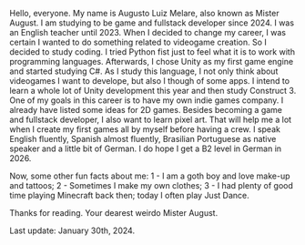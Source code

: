 Hello, everyone. My name is Augusto Luiz Melare, also known as Mister August. I am studying to be game and fullstack developer since 2024.
I was an English teacher until 2023. When I decided to change my career, I was certain I wanted to do something related to videogame creation. So I decided to study coding.
I tried Python fist just to feel what it is to work with programming languages. Afterwards, I chose Unity as my first game engine and started studying C#.
As I study this language, I not only think about videogames I want to develope, but also I though of some apps.
I intend to learn a whole lot of Unity development this year and then study Construct 3.
One of my goals in this career is to have my own indie games company. I already have listed some ideas for 2D games.
Besides becoming a game and fullstack developer, I also want to learn pixel art. That will help me a lot when I create my first games all by myself before having a crew.
I speak English fluently, Spanish almost fluently, Brasilian Portuguese as native speaker and a little bit of German. I do hope I get a B2 level in German in 2026.

Now, some other fun facts about me:
1 - I am a goth boy and love make-up and tattoos;
2 - Sometimes I make my own clothes;
3 - I had plenty of good time playing Minecraft back then; today I often play Just Dance.

Thanks for reading.
Your dearest weirdo Mister August.

Last update: January 30th, 2024.
